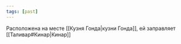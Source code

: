 ```yaml
---
tags: [past]
---
```


Расположена на месте [[Кузня Гонда|кузни Гонда]], ей заправляет [[Таливар#Кинар|Кинар]]
